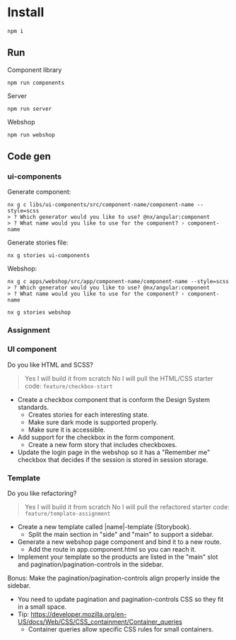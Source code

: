 # Install

```
npm i
```

## Run

Component library

```
npm run components
```

Server

```
npm run server
```

Webshop

```
npm run webshop
```

## Code gen

### ui-components

Generate component:

```
nx g c libs/ui-components/src/component-name/component-name --style=scss
> ? Which generator would you like to use? @nx/angular:component
> ? What name would you like to use for the component? › component-name
```

Generate stories file:

```
nx g stories ui-components
```

Webshop:

```
nx g c apps/webshop/src/app/component-name/component-name --style=scss
> ? Which generator would you like to use? @nx/angular:component
> ? What name would you like to use for the component? › component-name
```

```
nx g stories webshop
```

### Assignment

### UI component

Do you like HTML and SCSS?

> Yes I will build it from scratch
> No I will pull the HTML/CSS starter code: `feature/checkbox-start`

- Create a checkbox component that is conform the Design System standards.
  - Creates stories for each interesting state.
  - Make sure dark mode is supported properly.
  - Make sure it is accessible.
- Add support for the checkbox in the form component.
  - Create a new form story that includes checkboxes.
- Update the login page in the webshop so it has a "Remember me" checkbox that decides if the session is stored in session storage.

### Template

Do you like refactoring?

> Yes I will build it from scratch
> No I will pull the refactored starter code: `feature/template-assignment`

- Create a new template called |name|-template (Storybook).
  - Split the main section in "side" and "main" to support a sidebar.
- Generate a new webshop page component and bind it to a new route.
  - Add the route in app.component.html so you can reach it.
- Implement your template so the products are listed in the "main" slot and pagination/pagination-controls in the sidebar.

Bonus: Make the pagination/pagination-controls align properly inside the sidebar.
  - You need to update pagination and pagination-controls CSS so they fit in a small space.
  - Tip: https://developer.mozilla.org/en-US/docs/Web/CSS/CSS_containment/Container_queries
    - Container queries allow specific CSS rules for small containers.
